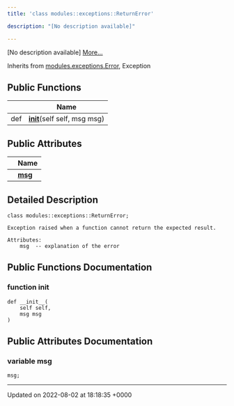 ```yaml
---
title: 'class modules::exceptions::ReturnError'

description: "[No description available]"

---
```









[No description available] [More...](#detailed-description)

Inherits from [modules.exceptions.Error](/documentation/code/main/classes/classmodules_1_1exceptions_1_1error/), Exception

## Public Functions

|                | Name           |
| -------------- | -------------- |
| def | **[__init__](/documentation/code/main/classes/classmodules_1_1exceptions_1_1returnerror/#function---init--)**(self self, msg msg) |

## Public Attributes

|                | Name           |
| -------------- | -------------- |
| | **[msg](/documentation/code/main/classes/classmodules_1_1exceptions_1_1returnerror/#variable-msg)**  |

## Detailed Description

```
class modules::exceptions::ReturnError;
```




```
Exception raised when a function cannot return the expected result.

Attributes:
    msg  -- explanation of the error
```

## Public Functions Documentation

### function __init__

```
def __init__(
    self self,
    msg msg
)
```


## Public Attributes Documentation

### variable msg

```
msg;
```


-------------------------------

Updated on 2022-08-02 at 18:18:35 +0000